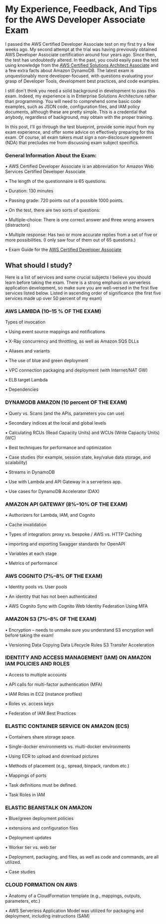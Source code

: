 # My Experience, Feedback, And Tips for the AWS Developer Associate Exam

I passed the AWS Certified Developer Associate test on my first try a few weeks ago. My second attempt at the trial was having previously obtained AWS Developer Associate certification around four years ago. Since then, the test has undoubtedly altered. In the past, you could easily pass the test using knowledge from the [AWS Certified Solutions Architect Associate] and a few extra facts about Amazon DynamoDB. The latest exam is unquestionably more developer-focused, with questions evaluating your grasp of Developer Tools, development best practices, and code examples.

[//]: # (Any comments)
[AWS Certified Solutions Architect Associate]: <https://www.netcomlearning.com/certification/aws-certified-solutions-architect-associate/599/?advid=1356>

I still don't think you need a solid background in development to pass this exam. Indeed, my experience is in Enterprise Solutions Architecture rather than programming. You will need to comprehend some basic code examples, such as JSON code, configuration files, and IAM policy documents, although these are pretty simple. This is a credential that anybody, regardless of background, may obtain with the proper training.

In this post, I'll go through the test blueprint, provide some input from my exam experience, and offer some advice on effectively preparing for this exam. Of course, all exam takers must sign a non-disclosure agreement (NDA) that precludes me from discussing exam subject specifics.  

### General Information About the Exam:

•	AWS Certified Developer Associate is an abbreviation for Amazon Web Services Certified Developer Associate 

•	The length of the questionnaire is 65 questions.

•	Duration: 130 minutes

•	Passing grade: 720 points out of a possible 1000 points.

•	On the test, there are two sorts of questions:

•	Multiple-choice: There is one correct answer and three wrong answers (distractors)

•	Multiple response: Has two or more accurate replies from a set of five or more possibilities. (I only saw four of them out of 65 questions.)

•	Exam Guide for the [AWS Certified Developer Associate]

[//]: # (Any comments)
[AWS Certified Developer Associate]: <https://www.netcomlearning.com/certification/aws-certified-developer-associate/602/?advid=1356>

## What should I study?

Here is a list of services and some crucial subjects I believe you should learn before taking the exam. There is a strong emphasis on serverless application development, so make sure you are well-versed in the first five services listed below.
Listed in ascending order of significance (the first five services made up over 50 percent of my exam)

### AWS LAMBDA (10–15 % OF THE EXAM)

Types of invocation

•	Using event source mappings and notifications

•	X-Ray concurrency and throttling, as well as Amazon SQS DLLs

•	Aliases and variants

•	The use of blue and green deployment

•	VPC connection packaging and deployment (with Internet/NAT GW)

•	ELB target Lambda

•	Dependencies

### DYNAMODB AMAZON (10 percent OF THE EXAM)

•	Query vs. Scans (and the APIs, parameters you can use)

•	Secondary indices at the local and global levels

•	Calculating RCUs (Read Capacity Units) and WCUs (Write Capacity Units) (WC)

•	Best techniques for performance and optimization

•	Case studies (for example, session state, key/value data storage, and scalability)

•	Streams in DynamoDB

•	Use with Lambda and API Gateway in a serverless app.

•	Use cases for DynamoDB Accelerator (DAX)

### AMAZON API GATEWAY (8%–10% OF THE EXAM)

•	Authorizers for Lambda, IAM, and Cognito

•	Cache invalidation

•	Types of integration: proxy vs. bespoke / AWS vs. HTTP Caching

•	importing and exporting Swagger standards for OpenAPI

•	Variables at each stage

•	Metrics of performance

### AWS COGNITO (7%–8% OF THE EXAM)

•	Identity pools vs. User pools

•	An identity that has not been authenticated

•	AWS Cognito Sync with Cognito Web Identity Federation Using MFA

### AMAZON S3 (7%–8% OF THE EXAM)

•	Encryption – needs to unmake sure you understand S3 encryption well before taking the exam!

•	Versioning Data Copying Data Lifecycle Rules S3 Transfer Acceleration

### IDENTITY AND ACCESS MANAGEMENT (IAM) ON AMAZON IAM POLICIES AND ROLES

•	Access to multiple accounts

•	API calls for multi-factor authentication (MFA)

•	IAM Roles in EC2 (instance profiles)

•	Roles vs. access keys

•	Federation of IAM Best Practices

### ELASTIC CONTAINER SERVICE ON AMAZON (ECS)

•	Containers share storage space.

•	Single-docker environments vs. multi-docker environments

•	Using ECR to upload and download pictures

•	Methods of placement (e.g., spread, binpack, random etc.)

•	Mappings of ports

•	Task definitions must be defined.

•	Task Roles in IAM

### ELASTIC BEANSTALK ON AMAZON

•	Blue/green deployment policies

•	extensions and configuration files

•	Deployment updates

•	Worker tier vs. web tier

•	Deployment, packaging, and files, as well as code and commands, are all utilized.

•	Case studies

### CLOUD FORMATION ON AWS

•	Anatomy of a CloudFormation template (e.g., mappings, outputs, parameters, etc.)

•	AWS Serverless Application Model was utilized for packaging and deployment, including instructions (SAM)
